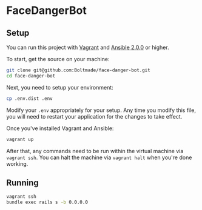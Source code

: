 # FaceDangerBot

## Setup

You can run this project with [Vagrant](https://www.vagrantup.com/) and
[Ansible 2.0.0](https://docs.ansible.com/ansible/) or higher.

To start, get the source on your machine:

```bash
git clone git@github.com:Boltmade/face-danger-bot.git
cd face-danger-bot
```

Next, you need to setup your environment:

```bash
cp .env.dist .env
```

Modify your `.env` appropriately for your setup. Any time you modify this file, you will need to
restart your application for the changes to take effect.

Once you've installed Vagrant and Ansible:

```bash
vagrant up
```

After that, any commands need to be run within the virtual machine via `vagrant ssh`. You can halt
the machine via `vagrant halt` when you're done working.

## Running

```bash
vagrant ssh
bundle exec rails s -b 0.0.0.0
```
